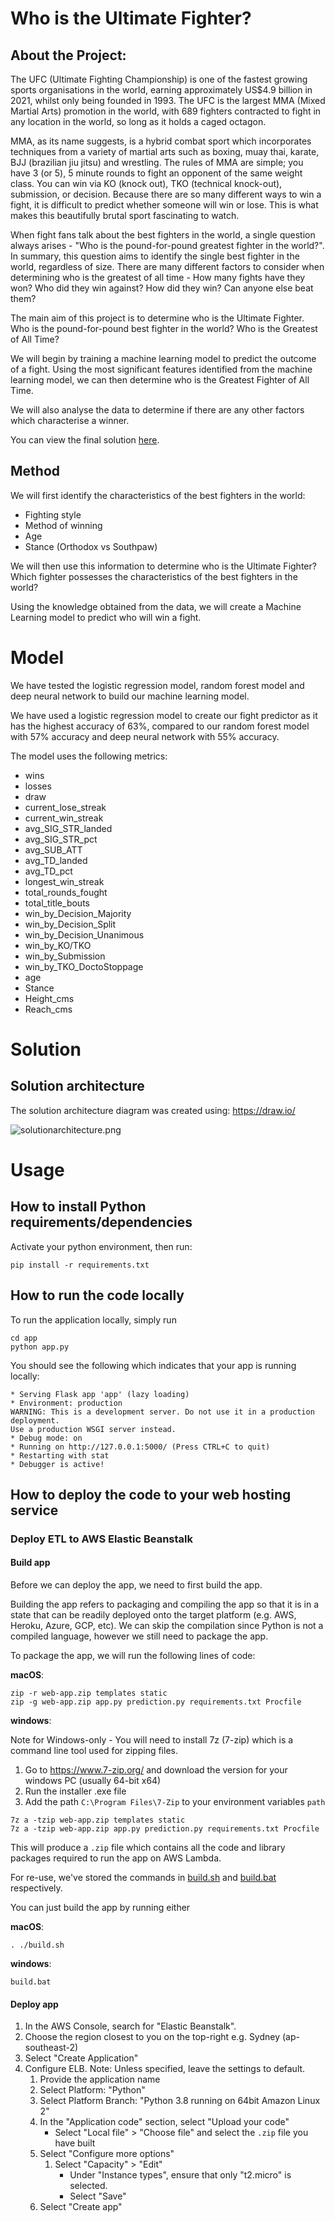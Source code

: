 # Who is the Ultimate Fighter?

## About the Project:

The UFC (Ultimate Fighting Championship) is one of the fastest growing sports organisations in the world, earning approximately US$4.9 billion in 2021, whilst only being founded in 1993. The UFC is the largest MMA (Mixed Martial Arts) promotion in the world, with 689 fighters contracted to fight in any location in the world, so long as it holds a caged octagon. 

MMA, as its name suggests, is a hybrid combat sport which incorporates techniques from a variety of martial arts such as boxing, muay thai, karate, BJJ (brazilian jiu jitsu) and wrestling. The rules of MMA are simple; you have 3 (or 5), 5 minute rounds to fight an opponent of the same weight class. You can win via KO (knock out), TKO (technical knock-out), submission, or decision. Because there are so many different ways to win a fight, it is difficult to predict whether someone will win or lose. This is what makes this beautifully brutal sport fascinating to watch.

When fight fans talk about the best fighters in the world, a single question always arises - "Who is the pound-for-pound greatest fighter in the world?". In summary, this question aims to identify the single best fighter in the world, regardless of size. There are many different factors to consider when determining who is the greatest of all time - How many fights have they won? Who did they win against? How did they win? Can anyone else beat them?

The main aim of this project is to determine who is the Ultimate Fighter. Who is the pound-for-pound best fighter in the world? Who is the Greatest of All Time?

We will begin by training a machine learning model to predict the outcome of a fight. Using the most significant features identified from the machine learning model, we can then determine who is the Greatest Fighter of All Time.

We will also analyse the data to determine if there are any other factors which characterise a winner.

You can view the final solution [here](http://ufcprediction-env.eba-3sujs7yp.ap-southeast-2.elasticbeanstalk.com/).

## Method

We will first identify the characteristics of the best fighters in the world: 
- Fighting style
- Method of winning
- Age
- Stance (Orthodox vs Southpaw)

We will then use this information to determine who is the Ultimate Fighter? Which fighter possesses the characteristics of the best fighters in the world? 

Using the knowledge obtained from the data, we will create a Machine Learning model to predict who will win a fight.

# Model
We have tested the logistic regression model, random forest model and deep neural network to build our machine learning model.

We have used a logistic regression model to create our fight predictor as it has the highest accuracy of 63%, compared to our random forest model with 57% accuracy and deep neural network with 55% accuracy.

The model uses the following metrics:
- wins
- losses
- draw
- current_lose_streak
- current_win_streak
- avg_SIG_STR_landed
- avg_SIG_STR_pct
- avg_SUB_ATT
- avg_TD_landed
- avg_TD_pct
- longest_win_streak
- total_rounds_fought
- total_title_bouts
- win_by_Decision_Majority
- win_by_Decision_Split
- win_by_Decision_Unanimous
- win_by_KO/TKO
- win_by_Submission
- win_by_TKO_DoctoStoppage
- age
- Stance
- Height_cms
- Reach_cms

# Solution 

## Solution architecture 

The solution architecture diagram was created using: https://draw.io/

![solutionarchitecture.png](app/solutionarchitecture.png)


# Usage

## How to install Python requirements/dependencies
Activate your python environment, then run:

```
pip install -r requirements.txt
```
## How to run the code locally

To run the application locally, simply run 

```
cd app
python app.py
```

You should see the following which indicates that your app is running locally: 
```
* Serving Flask app 'app' (lazy loading)
* Environment: production
WARNING: This is a development server. Do not use it in a production deployment.
Use a production WSGI server instead.
* Debug mode: on
* Running on http://127.0.0.1:5000/ (Press CTRL+C to quit)
* Restarting with stat
* Debugger is active!
```

## How to deploy the code to your web hosting service 

### Deploy ETL to AWS Elastic Beanstalk 

#### Build app

Before we can deploy the app, we need to first build the app. 

Building the app refers to packaging and compiling the app so that it is in a state that can be readily deployed onto the target platform (e.g. AWS, Heroku, Azure, GCP, etc). We can skip the compilation since Python is not a compiled language, however we still need to package the app. 

To package the app, we will run the following lines of code: 

<b>macOS</b>:
```
zip -r web-app.zip templates static
zip -g web-app.zip app.py prediction.py requirements.txt Procfile
```

<b>windows</b>:

Note for Windows-only - You will need to install 7z (7-zip) which is a command line tool used for zipping files. 

1. Go to https://www.7-zip.org/ and download the version for your windows PC (usually 64-bit x64)
2. Run the installer .exe file 
3. Add the path `C:\Program Files\7-Zip` to your environment variables `path` 

```
7z a -tzip web-app.zip templates static
7z a -tzip web-app.zip app.py prediction.py requirements.txt Procfile
```

This will produce a `.zip` file which contains all the code and library packages required to run the app on AWS Lambda.  

For re-use, we've stored the commands in [build.sh](app/build.sh) and [build.bat](app/build.bat) respectively. 

You can just build the app by running either 

<b>macOS</b>:
```
. ./build.sh
```

<b>windows</b>:
```
build.bat
```

#### Deploy app

1. In the AWS Console, search for "Elastic Beanstalk". 
2. Choose the region closest to you on the top-right e.g. Sydney (ap-southeast-2)
3. Select "Create Application" 
4. Configure ELB. Note: Unless specified, leave the settings to default. 
    1. Provide the application name 
    2. Select Platform: "Python"
    3. Select Platform Branch: "Python 3.8 running on 64bit Amazon Linux 2"
    4. In the "Application code" section, select "Upload your code"
        - Select "Local file" > "Choose file" and select the `.zip` file you have built 
    5. Select "Configure more options" 
        1. Select "Capacity" > "Edit" 
            - Under "Instance types", ensure that only "t2.micro" is selected. 
            - Select "Save" 
    6. Select "Create app" 